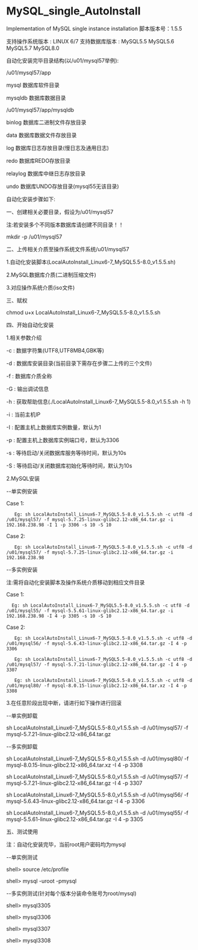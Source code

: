 # MySQL_single_AutoInstall
Implementation of MySQL single instance installation
脚本版本号：1.5.5

支持操作系统版本 : LINUX 6/7
支持数据库版本   : MySQL5.5 MySQL5.6 MySQL5.7 MySQL8.0

自动化安装完毕目录结构(以/u01/mysql57举例):

/u01/mysql57/app

mysql           数据库软件目录

mysqldb         数据库数据目录

/u01/mysql57/app/mysqldb

binlog          数据库二进制文件存放目录

data            数据库数据文件存放目录

log             数据库日志存放目录(慢日志及通用日志)

redo            数据库REDO存放目录

relaylog        数据库中继日志存放目录

undo            数据库UNDO存放目录(mysql55无该目录)

自动化安装步骤如下:

一、创建相关必要目录，假设为/u01/mysql57

注:若安装多个不同版本数据库请创建不同目录！！

mkdir -p /u01/mysql57

二、上传相关介质至操作系统文件系统/u01/mysql57

1.自动化安装脚本(LocalAutoInstall_Linux6-7_MySQL5.5-8.0_v1.5.5.sh)

2.MySQL数据库介质(二进制压缩文件)

3.对应操作系统介质(iso文件)

三、赋权

chmod u+x LocalAutoInstall_Linux6-7_MySQL5.5-8.0_v1.5.5.sh

四、开始自动化安装

1.相关参数介绍

-c : 数据字符集(UTF8,UTF8MB4,GBK等)

-d : 数据库安装目录(当前目录下需存在步骤二上传的三个文件)

-f : 数据库介质全称

-G : 输出调试信息

-h : 获取帮助信息(./LocalAutoInstall_Linux6-7_MySQL5.5-8.0_v1.5.5.sh -h 1)

-i : 当前主机IP

-I : 配置主机上数据库实例数量，默认为1

-p : 配置主机上数据库实例端口号，默认为3306

-s : 等待启动/关闭数据库服务等待时间，默认为10s

-S : 等待启动/关闭数据库初始化等待时间，默认为10s


2.MySQL安装

--单实例安装

Case 1:

       Eg: sh LocalAutoInstall_Linux6-7_MySQL5.5-8.0_v1.5.5.sh -c utf8 -d /u01/mysql57/ -f mysql-5.7.25-linux-glibc2.12-x86_64.tar.gz -i 192.168.238.98 -I 1 -p 3306 -s 10 -S 10

Case 2:

       Eg: sh LocalAutoInstall_Linux6-7_MySQL5.5-8.0_v1.5.5.sh -c utf8 -d /u01/mysql57/ -f mysql-5.7.25-linux-glibc2.12-x86_64.tar.gz -i 192.168.238.98

--多实例安装

注:需将自动化安装脚本及操作系统介质移动到相应文件目录

Case 1:
      
      Eg: sh LocalAutoInstall_Linux6-7_MySQL5.5-8.0_v1.5.5.sh -c utf8 -d /u01/mysql55/ -f mysql-5.5.61-linux-glibc2.12-x86_64.tar.gz -i 192.168.238.98 -I 4 -p 3305 -s 10 -S 10

Case 2:
       
       Eg: sh LocalAutoInstall_Linux6-7_MySQL5.5-8.0_v1.5.5.sh -c utf8 -d /u01/mysql56/ -f mysql-5.6.43-linux-glibc2.12-x86_64.tar.gz -I 4 -p 3306
       
       Eg: sh LocalAutoInstall_Linux6-7_MySQL5.5-8.0_v1.5.5.sh -c utf8 -d /u01/mysql57/ -f mysql-5.7.21-linux-glibc2.12-x86_64.tar.gz -I 4 -p 3307
       
       Eg: sh LocalAutoInstall_Linux6-7_MySQL5.5-8.0_v1.5.5.sh -c utf8 -d /u01/mysql80/ -f mysql-8.0.15-linux-glibc2.12-x86_64.tar.xz -I 4 -p 3308      

3.在任意阶段出现中断，请进行如下操作进行回滚

--单实例卸载

sh LocalAutoInstall_Linux6-7_MySQL5.5-8.0_v1.5.5.sh -d /u01/mysql57/ -f mysql-5.7.21-linux-glibc2.12-x86_64.tar.gz

--多实例卸载 

sh LocalAutoInstall_Linux6-7_MySQL5.5-8.0_v1.5.5.sh -d /u01/mysql80/ -f mysql-8.0.15-linux-glibc2.12-x86_64.tar.xz -I 4 -p 3308

sh LocalAutoInstall_Linux6-7_MySQL5.5-8.0_v1.5.5.sh -d /u01/mysql57/ -f mysql-5.7.21-linux-glibc2.12-x86_64.tar.gz -I 4 -p 3307

sh LocalAutoInstall_Linux6-7_MySQL5.5-8.0_v1.5.5.sh -d /u01/mysql56/ -f mysql-5.6.43-linux-glibc2.12-x86_64.tar.gz -I 4 -p 3306

sh LocalAutoInstall_Linux6-7_MySQL5.5-8.0_v1.5.5.sh -d /u01/mysql55/ -f mysql-5.5.61-linux-glibc2.12-x86_64.tar.gz -I 4 -p 3305   


五、测试使用

注：自动化安装完毕，当前root用户密码均为mysql

--单实例测试

shell> source /etc/profile

shell> mysql -uroot -pmysql 

--多实例测试(针对每个版本分装命令账号为root/mysql)

shell> mysql3305

shell> mysql3306

shell> mysql3307

shell> mysql3308

